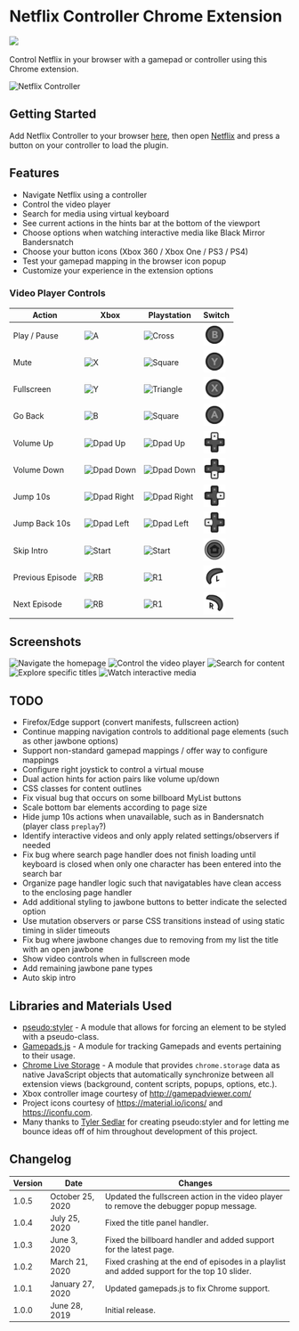 # Netflix Controller Chrome Extension

[![](https://img.shields.io/chrome-web-store/v/kjgfkjidgcfgbabbhjephchohcghcdkf.svg)](https://chrome.google.com/webstore/detail/netflix-controller/kjgfkjidgcfgbabbhjephchohcghcdkf)

Control Netflix in your browser with a gamepad or controller using this Chrome extension.

![Netflix Controller](/webstore-assets/promo-large.png)

## Getting Started

Add Netflix Controller to your browser [here](https://chrome.google.com/webstore/detail/netflix-controller/kjgfkjidgcfgbabbhjephchohcghcdkf), then open [Netflix](https://www.netflix.com/browse) and press a button on your controller to load the plugin.

## Features

* Navigate Netflix using a controller
* Control the video player
* Search for media using virtual keyboard
* See current actions in the hints bar at the bottom of the viewport
* Choose options when watching interactive media like Black Mirror Bandersnatch
* Choose your button icons (Xbox 360 / Xbox One / PS3 / PS4)
* Test your gamepad mapping in the browser icon popup
* Customize your experience in the extension options

### Video Player Controls

| Action | Xbox | Playstation | Switch |
|--------|------|-------------|--------|
| Play / Pause  | <img alt='A' src='static/buttons/Xbox%20One/XboxOne_A.png' width='40'>                   | <img alt='Cross' src='static/buttons/PS4/PS4_Cross.png' width='40'>           |<img alt='B' src='static/buttons/Switch/Switch_B.png' width='40'>                   |
| Mute          | <img alt='X' src='static/buttons/Xbox%20One/XboxOne_X.png' width='40'>                   | <img alt='Square' src='static/buttons/PS4/PS4_Square.png' width='40'>         |<img alt='Y' src='static/buttons/Switch/Switch_Y.png' width='40'>                   |
| Fullscreen    | <img alt='Y' src='static/buttons/Xbox%20One/XboxOne_Y.png' width='40'>                   | <img alt='Triangle' src='static/buttons/PS4/PS4_Triangle.png' width='40'>     |<img alt='X' src='static/buttons/Switch/Switch_X.png' width='40'>                   |
| Go Back       | <img alt='B' src='static/buttons/Xbox%20One/XboxOne_B.png' width='40'>                   | <img alt='Square' src='static/buttons/PS4/PS4_Square.png' width='40'>         |<img alt='A' src='static/buttons/Switch/Switch_A.png' width='40'>                   |
| Volume Up     | <img alt='Dpad Up' src='static/buttons/Xbox%20One/XboxOne_Dpad_Up.png' width='40'>       | <img alt='Dpad Up' src='static/buttons/PS4/PS4_Dpad_Up.png' width='40'>       |<img alt='Dpad Up' src='static/buttons/Switch/Switch_Dpad_Up.png' width='40'>       |
| Volume Down   | <img alt='Dpad Down' src='static/buttons/Xbox%20One/XboxOne_Dpad_Down.png' width='40'>   | <img alt='Dpad Down' src='static/buttons/PS4/PS4_Dpad_Down.png' width='40'>   |<img alt='Dpad Down' src='static/buttons/Switch/Switch_Dpad_Down.png' width='40'>   |
| Jump 10s      | <img alt='Dpad Right' src='static/buttons/Xbox%20One/XboxOne_Dpad_Right.png' width='40'> | <img alt='Dpad Right' src='static/buttons/PS4/PS4_Dpad_Right.png' width='40'> |<img alt='Dpad Right' src='static/buttons/Switch/Switch_Dpad_Right.png' width='40'> |
| Jump Back 10s | <img alt='Dpad Left' src='static/buttons/Xbox%20One/XboxOne_Dpad_Left.png' width='40'>   | <img alt='Dpad Left' src='static/buttons/PS4/PS4_Dpad_Left.png' width='40'>   |<img alt='Dpad Left' src='static/buttons/Switch/Switch_Dpad_Left.png' width='40'>   |
| Skip Intro    | <img alt='Start' src='static/buttons/Xbox%20One/XboxOne_Menu.png' width='40'>            | <img alt='Start' src='static/buttons/PS4/PS4_Options.png' width='40'>         |<img alt='Start' src='static/buttons/Switch/Switch_Home.png' width='40'>            |
| Previous Episode  | <img alt='RB' src='static/buttons/Xbox%20One/XboxOne_LB.png' width='40'>                 | <img alt='R1' src='static/buttons/PS4/PS4_L1.png' width='40'>                 |<img alt='R' src='static/buttons/Switch/Switch_LB.png' width='40'>                 |
| Next Episode  | <img alt='RB' src='static/buttons/Xbox%20One/XboxOne_RB.png' width='40'>                 | <img alt='R1' src='static/buttons/PS4/PS4_R1.png' width='40'>                 |<img alt='R' src='static/buttons/Switch/Switch_RB.png' width='40'>                 |

## Screenshots

![Navigate the homepage](/webstore-assets/screenshot-browse.jpg)
![Control the video player](/webstore-assets/screenshot-watch.jpg)
![Search for content](/webstore-assets/screenshot-search.jpg)
![Explore specific titles](/webstore-assets/screenshot-jawbone.jpg)
![Watch interactive media](/webstore-assets/screenshot-interactive.png)


## TODO
* Firefox/Edge support (convert manifests, fullscreen action)
* Continue mapping navigation controls to additional page elements (such as other jawbone options)
* Support non-standard gamepad mappings / offer way to configure mappings
* Configure right joystick to control a virtual mouse
* Dual action hints for action pairs like volume up/down
* CSS classes for content outlines
* Fix visual bug that occurs on some billboard MyList buttons
* Scale bottom bar elements according to page size
* Hide jump 10s actions when unavailable, such as in Bandersnatch (player class `preplay`?)
* Identify interactive videos and only apply related settings/observers if needed
* Fix bug where search page handler does not finish loading until keyboard is closed when only one character has been entered into the search bar
* Organize page handler logic such that navigatables have clean access to the enclosing page handler
* Add additional styling to jawbone buttons to better indicate the selected option
* Use mutation observers or parse CSS transitions instead of using static timing in slider timeouts
* Fix bug where jawbone changes due to removing from my list the title with an open jawbone
* Show video controls when in fullscreen mode
* Add remaining jawbone pane types
* Auto skip intro

## Libraries and Materials Used
* [pseudo:styler](https://github.com/TSedlar/pseudo-styler) - A module that allows for forcing an element to be styled with a pseudo-class.
* [Gamepads.js](https://github.com/FThompson/Gamepads.js) - A module for tracking Gamepads and events pertaining to their usage.
* [Chrome Live Storage](https://github.com/FThompson/ChromeLiveStorage) - A module that provides `chrome.storage` data as native JavaScript objects that automatically synchronize between all extension views (background, content scripts, popups, options, etc.).
* Xbox controller image courtesy of http://gamepadviewer.com/
* Project icons courtesy of https://material.io/icons/ and https://iconfu.com.
* Many thanks to [Tyler Sedlar](https://github.com/TSedlar) for creating pseudo:styler and for letting me bounce ideas off of him throughout development of this project.

## Changelog
| Version | Date | Changes |
|---------|------|---------|
| 1.0.5 | October 25, 2020 | Updated the fullscreen action in the video player to remove the debugger popup message. |
| 1.0.4 | July 25, 2020 | Fixed the title panel handler. |
| 1.0.3 | June 3, 2020 | Fixed the billboard handler and added support for the latest page. |
| 1.0.2 | March 21, 2020 | Fixed crashing at the end of episodes in a playlist and added support for the top 10 slider. |
| 1.0.1 | January 27, 2020 | Updated gamepads.js to fix Chrome support. |
| 1.0.0 | June 28, 2019 | Initial release.